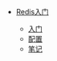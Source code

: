 
* [Redis入门](./docs/16Redis/_sidebar.md)
  
  
  * [入门](./docs/16Redis/01Redis入门/02-讲义.md)
  * [配置](./docs/16Redis/01Redis入门/redis安装配置.md)
  * [笔记](./docs/16Redis/01Redis入门/Redis.md)
  
  

